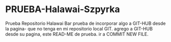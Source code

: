 # PRUEBA-Halawai-Szpyrka
Prueba Repositorio Halawai Bar
prueba de incorporar algo a GIT-HUB desde la pagina- que no tenga en mi repositorio local GIT.
agrego a GIT-HUB desde su pagina, este READ-ME de prueba.
ir a COMMIT NEW FILE.
